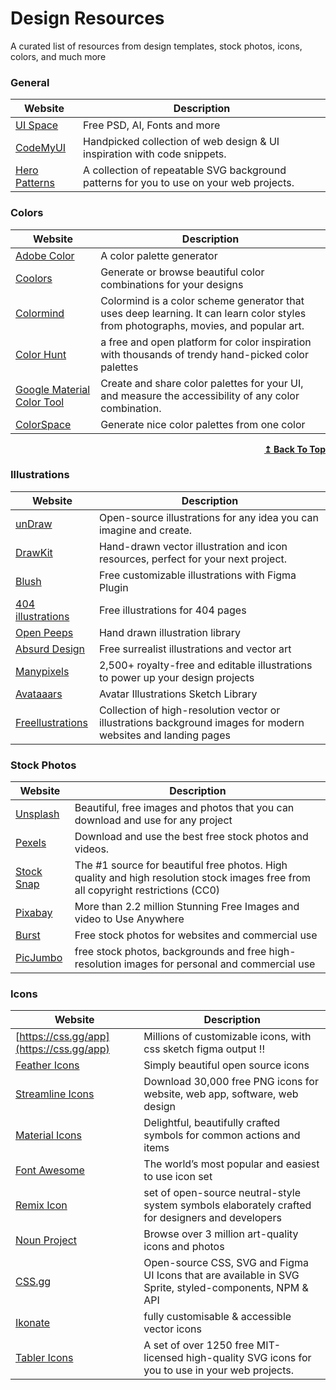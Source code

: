 # Design Resources

A curated list of resources from design templates, stock photos, icons, colors, and much more

### General

Website | Description
--------|------------
[UI Space](https://uispace.net/) | Free PSD, AI, Fonts and more
[CodeMyUI](https://codemyui.com) | Handpicked collection of web design & UI inspiration with code snippets.
[Hero Patterns](https://www.heropatterns.com/) | A collection of repeatable SVG background patterns for you to use on your web projects.

### Colors

Website | Description
--------|------------
[Adobe Color](https://color.adobe.com/) | A color palette generator
[Coolors](https://coolors.co/) | Generate or browse beautiful color combinations for your designs
[Colormind](http://colormind.io/) | Colormind is a color scheme generator that uses deep learning. It can learn color styles from photographs, movies, and popular art.
[Color Hunt](https://colorhunt.co/) | a free and open platform for color inspiration with thousands of trendy hand-picked color palettes
[Google Material Color Tool](https://material.io/resources/color/) | Create and share color palettes for your UI, and measure the accessibility of any color combination.
[ColorSpace](https://mycolor.space/) | Generate nice color palettes from one color

<div align="right">
    <b><a href="#table-of-contents">↥ Back To Top</a></b>
</div>

### Illustrations

Website | Description
--------|------------
[unDraw](https://undraw.co/illustrations) | Open-source illustrations for any idea you can imagine and create.
[DrawKit](https://www.drawkit.io/) | Hand-drawn vector illustration and icon resources, perfect for your next project.
[Blush](https://blush.design/) | Free customizable illustrations with Figma Plugin
[404 illustrations](https://error404.fun/) | Free illustrations for 404 pages
[Open Peeps](https://www.openpeeps.com/) | Hand drawn illustration library
[Absurd Design](https://absurd.design/) | Free surrealist illustrations and vector art
[Manypixels](https://www.manypixels.co/gallery) | 2,500+ royalty-free and editable illustrations to power up your design projects
[Avataaars](https://avataaars.com) | Avatar Illustrations Sketch Library
[Freellustrations](https://freellustrations.com/) | Collection of high-resolution vector or illustrations background images for modern websites and landing pages

### Stock Photos

Website | Description
--------|------------
[Unsplash](https://unsplash.com/) | Beautiful, free images and photos that you can download and use for any project
[Pexels](https://www.pexels.com/) | Download and use the best free stock photos and videos.
[Stock Snap](https://stocksnap.io/) | The #1 source for beautiful free photos. High quality and high resolution stock images free from all copyright restrictions (CC0)
[Pixabay](https://pixabay.com/) | More than 2.2 million Stunning Free Images and video to Use Anywhere
[Burst](https://burst.shopify.com/) | Free stock photos for websites and commercial use
[PicJumbo](https://picjumbo.com/) | free stock photos, backgrounds and free high-resolution images for personal and commercial use

### Icons

Website | Description
--------|------------
[https://css.gg/app](https://css.gg/app) | Millions of customizable icons, with css sketch figma output !!
[Feather Icons](https://feathericons.com/) | Simply beautiful open source icons
[Streamline Icons](https://streamlineicons.com/) | Download 30,000 free PNG icons for website, web app, software, web design
[Material Icons](https://fonts.google.com/icons) | Delightful, beautifully crafted symbols for common actions and items
[Font Awesome](https://fontawesome.com) | The world’s most popular and easiest to use icon set
[Remix Icon](https://remixicon.com/) | set of open-source neutral-style system symbols elaborately crafted for designers and developers
[Noun Project](https://thenounproject.com) | Browse over 3 million art-quality icons and photos
[CSS.gg](https://css.gg/) | Open-source CSS, SVG and Figma UI Icons that are available in SVG Sprite, styled-components, NPM & API
[Ikonate](https://ikonate.com/) | fully customisable & accessible vector icons
[Tabler Icons](https://tabler-icons.io) | A set of over 1250 free MIT-licensed high-quality SVG icons for you to use in your web projects.
